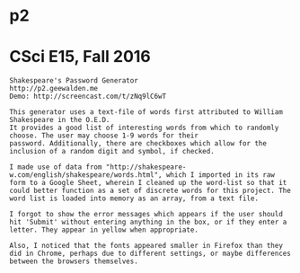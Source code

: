# p2
# CSci E15, Fall 2016

    Shakespeare's Password Generator
    http://p2.geewalden.me
    Demo: http://screencast.com/t/zNq9lC6wT
    
    This generator uses a text-file of words first attributed to William Shakespeare in the O.E.D.
    It provides a good list of interesting words from which to randomly choose. The user may choose 1-9 words for their
    password. Additionally, there are checkboxes which allow for the inclusion of a random digit and symbol, if checked.
    
    I made use of data from "http://shakespeare-w.com/english/shakespeare/words.html", which I imported in its raw form to a Google Sheet, wherein I cleaned up the word-list so that it could better function as a set of discrete words for this project. The word list is loaded into memory as an array, from a text file.
    
    I forgot to show the error messages which appears if the user should hit 'Submit' without entering anything in the box, or if they enter a letter. They appear in yellow when appropriate.
    
    Also, I noticed that the fonts appeared smaller in Firefox than they did in Chrome, perhaps due to different settings, or maybe differences between the browsers themselves.
    
    
